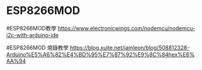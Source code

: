 # ESP8266MOD
#ESP8266MOD教學
https://www.electronicwings.com/nodemcu/nodemcu-i2c-with-arduino-ide

#ESP8266MOD 燒錄教學 
https://blog.xuite.net/iamleon/blog/508812328-Arduino%E5%A6%82%E4%BD%95%E7%87%92%E9%8C%84hex%E6%AA%94
